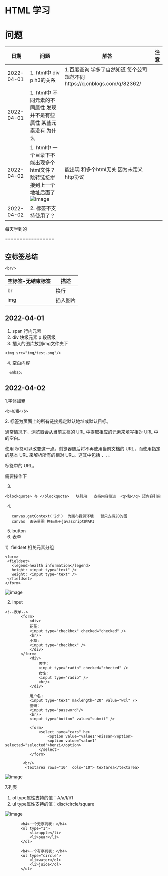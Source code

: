 HTML 学习
=================



问题
=================

|日期|问题|解答|注意|
|----|----|----|----|
|2022-04-01 |1. html中 div p h3的关系 | 1.百度查询 学多了自然知道  每个公司规范不同https://q.cnblogs.com/q/82362/ ||
|2022-04-01 |1. html中 不同元素的不同属性 发现并不是有些属性 某些元素没有 为什么 |||
|2022-04-02 |1. html中 一个目录下不能出现多个html文件？ 跳转链接拼接到上一个地址后面了 ![image](https://user-images.githubusercontent.com/102239998/161368475-e888dc81-4994-43f9-acf1-fff73e80bd30.png) |能出现  和多个html无关  因为未定义http协议||
|2022-04-02 |2.  <basefont> 标签不支持使用了？||







每天学到的
 
 =================
 
 空标签总结
 ------------------
 ````
 <br/>
 ````
 | 空标签-无结束标签|描述|
 |----|----|
 | br|换行|
 |img|插入图片|
 
 
 
 


 2022-04-01 
-----------------
 1. span 行内元素
 2. div 块级元素 p 段落级
 3.  插入的图片放到img文件夹下
  ````
 <img src="img/test.png"/> 
  ````

 4. 空白内容 
 
  ````
    &nbsp;

  ````

 2022-04-02
-----------------
1.字体加粗
````
<b>加粗</b>
````
2.<base> 标签为页面上的所有链接规定默认地址或默认目标。

通常情况下，浏览器会从当前文档的 URL 中提取相应的元素来填写相对 URL 中的空白。

使用 <base> 标签可以改变这一点。浏览器随后将不再使用当前文档的 URL，而使用指定的基本 URL 来解析所有的相对 URL。这其中包括 <a>、<img>、<link>、<form> 标签中的 URL。

 需要操作下
 

  
 3. 
 ````
 <blockquote> 与 </blockquote>   块引用   支持内容缩进  <q>和</q> 短内容引用
 ````

 4. 
 ````
    canvas.getContext('2d')  为画布提供环境   暂只支持2D的图
    canvas  画矢量图 拥有基于javascript的API
  ````
 
 5. button
 6. 表单
 
 1）fieldset 相关元素分组
 ````
 <form>
  <fieldset>
    <legend>health information</legend>
    height: <input type="text" />
    weight: <input type="text" />
  </fieldset>
</form>

 ````
![image](https://user-images.githubusercontent.com/102239998/161372074-aba77a21-58ed-4e0e-970a-3a59b888e9f5.png)

 2) input
 ````
 <!--表单-->
		<form>
			<div>
			花花：
			<input type="checkbox" checked="checked" />
			<br/>
			小草:
			<input type="checkbox" />	
			</div>
		</form>
			<div>
				男性：
				<input type="radio" checked="checked" />
				女性：
				<input type="radio" />
				<br/>
			</div>

			用户名：
			<input type="text" maxlength="20" value="wcl" />
			密码：
			<input type="password"/>
			<br/>
			<input type="button" value="submit" />
			
			<form>
				<select name="cars" he>
					<option value="value1">nissan</option>
					<option value="value1" selected="selected">benzi</option>
				</select>
			</form>
		
		 <br/>
		  <textarea rows="10"  cols="10"> textarea</textarea>
 ````

 
 ![image](https://user-images.githubusercontent.com/102239998/161374182-2f7d2197-3c4d-49c2-9ca0-17124e64baa0.png)

 7.列表
1) ol type属性支持的值：A/a/I/i/1
2) ul type属性支持的值：disc/circle/square
	
![image](https://user-images.githubusercontent.com/102239998/161374612-18bad480-b5e3-46a0-b1f8-6fd3ad99d401.png)	
	
 ````
		<h4>一个无序列表：</h4>
		<ol type="1">
			<li>apple</li>
			<li>pear</li>
		</ol>
		
		<h4>一个有序列表：</h4>
		<ul type="circle">
			<li>water</ol>
			<li>juice</ol>
		</ul>	
 ````
	


	

